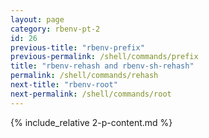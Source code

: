 ```yaml
---
layout: page
category: rbenv-pt-2
id: 26
previous-title: "rbenv-prefix"
previous-permalink: /shell/commands/prefix
title: "rbenv-rehash and rbenv-sh-rehash"
permalink: /shell/commands/rehash
next-title: "rbenv-root"
next-permalink: /shell/commands/root
---
```


{% include_relative 2-p-content.md %}
